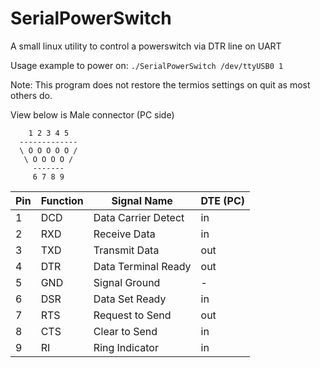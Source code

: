 # SerialPowerSwitch
A small linux utility to control a powerswitch via DTR line on UART

Usage example to power on:
`./SerialPowerSwitch /dev/ttyUSB0 1`

Note: This program does not restore the termios settings on quit as most others do.

View below is Male connector (PC side)
```
    1 2 3 4 5
  -------------
  \ O O O O O /
   \ O O O O /
     -------
     6 7 8 9
```
     
| Pin | Function | Signal Name         | DTE (PC) |
| --- | -------- | ------------------- | -------- |
| 1   | DCD      | Data Carrier Detect | in       |
| 2   | RXD      | Receive Data        | in       |  
| 3   | TXD      | Transmit Data       | out      |
| 4   | DTR      | Data Terminal Ready | out      |
| 5   | GND      | Signal Ground 	     | -        |
| 6   | DSR      | Data Set Ready      | in       |
| 7   | RTS      | Request to Send     | out      |
| 8   | CTS      | Clear to Send       | in       |
| 9   | RI       | Ring Indicator 	   | in       |
